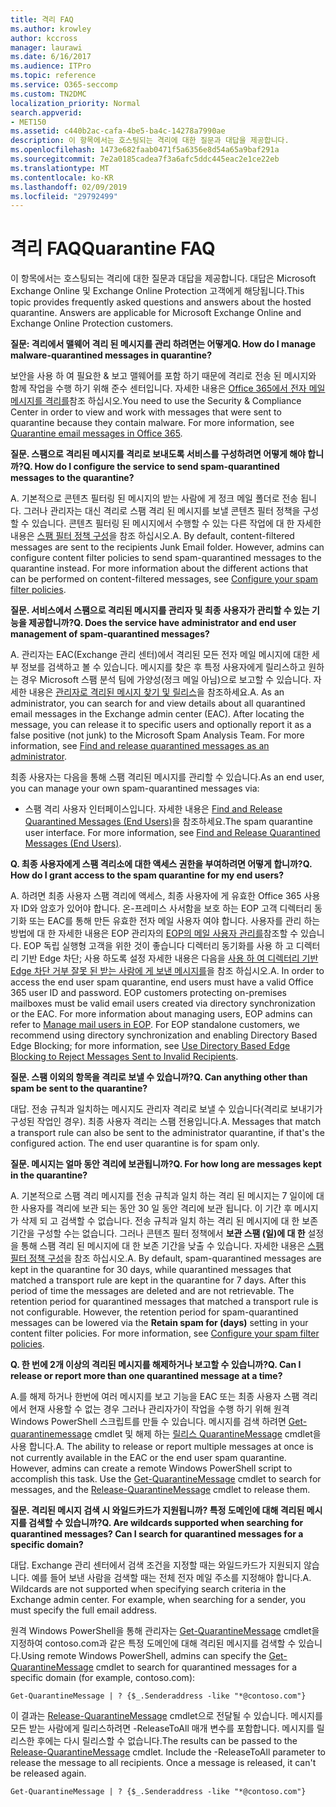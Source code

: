```yaml
---
title: 격리 FAQ
ms.author: krowley
author: kccross
manager: laurawi
ms.date: 6/16/2017
ms.audience: ITPro
ms.topic: reference
ms.service: O365-seccomp
ms.custom: TN2DMC
localization_priority: Normal
search.appverid:
- MET150
ms.assetid: c440b2ac-cafa-4be5-ba4c-14278a7990ae
description: 이 항목에서는 호스팅되는 격리에 대한 질문과 대답을 제공합니다.
ms.openlocfilehash: 1473e682faab0471f5a6356e8d54a65a9baf291a
ms.sourcegitcommit: 7e2a0185cadea7f3a6afc5ddc445eac2e1ce22eb
ms.translationtype: MT
ms.contentlocale: ko-KR
ms.lasthandoff: 02/09/2019
ms.locfileid: "29792499"
---
```

# <a name="quarantine-faq"></a><span data-ttu-id="ca9b7-103">격리 FAQ</span><span class="sxs-lookup"><span data-stu-id="ca9b7-103">Quarantine FAQ</span></span>

<span data-ttu-id="ca9b7-p101">이 항목에서는 호스팅되는 격리에 대한 질문과 대답을 제공합니다. 대답은 Microsoft Exchange Online 및 Exchange Online Protection 고객에게 해당됩니다.</span><span class="sxs-lookup"><span data-stu-id="ca9b7-p101">This topic provides frequently asked questions and answers about the hosted quarantine. Answers are applicable for Microsoft Exchange Online and Exchange Online Protection customers.</span></span>
  
 <span data-ttu-id="ca9b7-106">**질문: 격리에서 맬웨어 격리 된 메시지를 관리 하려면는 어떻게**</span><span class="sxs-lookup"><span data-stu-id="ca9b7-106">**Q. How do I manage malware-quarantined messages in quarantine?**</span></span>
  
<span data-ttu-id="ca9b7-p102">보안을 사용 하 여 필요한 &amp; 보고 맬웨어를 포함 하기 때문에 격리로 전송 된 메시지와 함께 작업을 수행 하기 위해 준수 센터입니다. 자세한 내용은 [Office 365에서 전자 메일 메시지를 격리를](https://support.office.com/article/Quarantine-email-messages-in-Office-365-4c234874-015e-4768-8495-98fcccfc639b)참조 하십시오.</span><span class="sxs-lookup"><span data-stu-id="ca9b7-p102">You need to use the Security &amp; Compliance Center in order to view and work with messages that were sent to quarantine because they contain malware. For more information, see [Quarantine email messages in Office 365](https://support.office.com/article/Quarantine-email-messages-in-Office-365-4c234874-015e-4768-8495-98fcccfc639b).</span></span>
  
 <span data-ttu-id="ca9b7-109">**질문. 스팸으로 격리된 메시지를 격리로 보내도록 서비스를 구성하려면 어떻게 해야 합니까?**</span><span class="sxs-lookup"><span data-stu-id="ca9b7-109">**Q. How do I configure the service to send spam-quarantined messages to the quarantine?**</span></span>
  
<span data-ttu-id="ca9b7-p103">A. 기본적으로 콘텐츠 필터링 된 메시지의 받는 사람에 게 정크 메일 폴더로 전송 됩니다. 그러나 관리자는 대신 격리로 스팸 격리 된 메시지를 보낼 콘텐츠 필터 정책을 구성할 수 있습니다. 콘텐츠 필터링 된 메시지에서 수행할 수 있는 다른 작업에 대 한 자세한 내용은 [스팸 필터 정책 구성](configure-your-spam-filter-policies.md)을 참조 하십시오.</span><span class="sxs-lookup"><span data-stu-id="ca9b7-p103">A. By default, content-filtered messages are sent to the recipients Junk Email folder. However, admins can configure content filter policies to send spam-quarantined messages to the quarantine instead. For more information about the different actions that can be performed on content-filtered messages, see [Configure your spam filter policies](configure-your-spam-filter-policies.md).</span></span>
  
 <span data-ttu-id="ca9b7-114">**질문. 서비스에서 스팸으로 격리된 메시지를 관리자 및 최종 사용자가 관리할 수 있는 기능을 제공합니까?**</span><span class="sxs-lookup"><span data-stu-id="ca9b7-114">**Q. Does the service have administrator and end user management of spam-quarantined messages?**</span></span>
  
<span data-ttu-id="ca9b7-p104">A. 관리자는 EAC(Exchange 관리 센터)에서 격리된 모든 전자 메일 메시지에 대한 세부 정보를 검색하고 볼 수 있습니다. 메시지를 찾은 후 특정 사용자에게 릴리스하고 원하는 경우 Microsoft 스팸 분석 팀에 가양성(정크 메일 아님)으로 보고할 수 있습니다. 자세한 내용은 [관리자로 격리된 메시지 찾기 및 릴리스](find-and-release-quarantined-messages-as-an-administrator.md)을 참조하세요.</span><span class="sxs-lookup"><span data-stu-id="ca9b7-p104">A. As an administrator, you can search for and view details about all quarantined email messages in the Exchange admin center (EAC). After locating the message, you can release it to specific users and optionally report it as a false positive (not junk) to the Microsoft Spam Analysis Team. For more information, see [Find and release quarantined messages as an administrator](find-and-release-quarantined-messages-as-an-administrator.md).</span></span>
  
<span data-ttu-id="ca9b7-119">최종 사용자는 다음을 통해 스팸 격리된 메시지를 관리할 수 있습니다.</span><span class="sxs-lookup"><span data-stu-id="ca9b7-119">As an end user, you can manage your own spam-quarantined messages via:</span></span> 
  
- <span data-ttu-id="ca9b7-p105">스팸 격리 사용자 인터페이스입니다. 자세한 내용은 [Find and Release Quarantined Messages (End Users)](http://technet.microsoft.com/library/e439b560-827a-4807-abd3-6b861c1ff786.aspx)을 참조하세요.</span><span class="sxs-lookup"><span data-stu-id="ca9b7-p105">The spam quarantine user interface. For more information, see [Find and Release Quarantined Messages (End Users)](http://technet.microsoft.com/library/e439b560-827a-4807-abd3-6b861c1ff786.aspx).</span></span>
        
 <span data-ttu-id="ca9b7-122">**Q. 최종 사용자에게 스팸 격리소에 대한 액세스 권한을 부여하려면 어떻게 합니까?**</span><span class="sxs-lookup"><span data-stu-id="ca9b7-122">**Q. How do I grant access to the spam quarantine for my end users?**</span></span>
  
<span data-ttu-id="ca9b7-p106">A. 하려면 최종 사용자 스팸 격리에 액세스, 최종 사용자에 게 유효한 Office 365 사용자 ID와 암호가 있어야 합니다. 온-프레미스 사서함을 보호 하는 EOP 고객 디렉터리 동기화 또는 EAC를 통해 만든 유효한 전자 메일 사용자 여야 합니다. 사용자를 관리 하는 방법에 대 한 자세한 내용은 EOP 관리자의 [EOP의 메일 사용자 관리를](eop/manage-mail-users-in-eop.md)참조할 수 있습니다. EOP 독립 실행형 고객을 위한 것이 좋습니다 디렉터리 동기화를 사용 하 고 디렉터리 기반 Edge 차단; 사용 하도록 설정 자세한 내용은 다음을 [사용 하 여 디렉터리 기반 Edge 차단 거부 잘못 된 받는 사람에 게 보낸 메시지를](http://technet.microsoft.com/library/ca7b7416-92ed-40ad-abdb-695be46ea2e4.aspx)을 참조 하십시오.</span><span class="sxs-lookup"><span data-stu-id="ca9b7-p106">A. In order to access the end user spam quarantine, end users must have a valid Office 365 user ID and password. EOP customers protecting on-premises mailboxes must be valid email users created via directory synchronization or the EAC. For more information about managing users, EOP admins can refer to [Manage mail users in EOP](eop/manage-mail-users-in-eop.md). For EOP standalone customers, we recommend using directory synchronization and enabling Directory Based Edge Blocking; for more information, see [Use Directory Based Edge Blocking to Reject Messages Sent to Invalid Recipients](http://technet.microsoft.com/library/ca7b7416-92ed-40ad-abdb-695be46ea2e4.aspx).</span></span>
  
 <span data-ttu-id="ca9b7-128">**질문. 스팸 이외의 항목을 격리로 보낼 수 있습니까?**</span><span class="sxs-lookup"><span data-stu-id="ca9b7-128">**Q. Can anything other than spam be sent to the quarantine?**</span></span>
  
<span data-ttu-id="ca9b7-p107">대답. 전송 규칙과 일치하는 메시지도 관리자 격리로 보낼 수 있습니다(격리로 보내기가 구성된 작업인 경우). 최종 사용자 격리는 스팸 전용입니다.</span><span class="sxs-lookup"><span data-stu-id="ca9b7-p107">A. Messages that match a transport rule can also be sent to the administrator quarantine, if that's the configured action. The end user quarantine is for spam only.</span></span>
  
 <span data-ttu-id="ca9b7-132">**질문. 메시지는 얼마 동안 격리에 보관됩니까?**</span><span class="sxs-lookup"><span data-stu-id="ca9b7-132">**Q. For how long are messages kept in the quarantine?**</span></span>
  
<span data-ttu-id="ca9b7-p108">A. 기본적으로 스팸 격리 메시지를 전송 규칙과 일치 하는 격리 된 메시지는 7 일이에 대 한 사용자를 격리에 보관 되는 동안 30 일 동안 격리에 보관 됩니다. 이 기간 후 메시지가 삭제 되 고 검색할 수 없습니다. 전송 규칙과 일치 하는 격리 된 메시지에 대 한 보존 기간을 구성할 수는 없습니다. 그러나 콘텐츠 필터 정책에서 **보관 스팸 (일)에 대 한** 설정을 통해 스팸 격리 된 메시지에 대 한 보존 기간을 낮출 수 있습니다. 자세한 내용은 [스팸 필터 정책 구성](configure-your-spam-filter-policies.md)을 참조 하십시오.</span><span class="sxs-lookup"><span data-stu-id="ca9b7-p108">A. By default, spam-quarantined messages are kept in the quarantine for 30 days, while quarantined messages that matched a transport rule are kept in the quarantine for 7 days. After this period of time the messages are deleted and are not retrievable. The retention period for quarantined messages that matched a transport rule is not configurable. However, the retention period for spam-quarantined messages can be lowered via the **Retain spam for (days)** setting in your content filter policies. For more information, see [Configure your spam filter policies](configure-your-spam-filter-policies.md).</span></span>
  
 <span data-ttu-id="ca9b7-139">**Q. 한 번에 2개 이상의 격리된 메시지를 해제하거나 보고할 수 있습니까?**</span><span class="sxs-lookup"><span data-stu-id="ca9b7-139">**Q. Can I release or report more than one quarantined message at a time?**</span></span>
  
<span data-ttu-id="ca9b7-p109">A.를 해제 하거나 한번에 여러 메시지를 보고 기능을 EAC 또는 최종 사용자 스팸 격리에서 현재 사용할 수 없는 경우 그러나 관리자가이 작업을 수행 하기 위해 원격 Windows PowerShell 스크립트를 만들 수 있습니다. 메시지를 검색 하려면 [Get-quarantinemessage](http://technet.microsoft.com/library/88026da1-8dbc-49e7-80e8-112a32773c34.aspx) cmdlet 및 해제 하는 [릴리스 QuarantineMessage](http://technet.microsoft.com/library/4a3aa05c-238f-46f2-b8dd-b0e3c38eab3e.aspx) cmdlet을 사용 합니다.</span><span class="sxs-lookup"><span data-stu-id="ca9b7-p109">A. The ability to release or report multiple messages at once is not currently available in the EAC or the end user spam quarantine. However, admins can create a remote Windows PowerShell script to accomplish this task. Use the [Get-QuarantineMessage](http://technet.microsoft.com/library/88026da1-8dbc-49e7-80e8-112a32773c34.aspx) cmdlet to search for messages, and the [Release-QuarantineMessage](http://technet.microsoft.com/library/4a3aa05c-238f-46f2-b8dd-b0e3c38eab3e.aspx) cmdlet to release them.</span></span> 
  
 <span data-ttu-id="ca9b7-144">**질문. 격리된 메시지 검색 시 와일드카드가 지원됩니까? 특정 도메인에 대해 격리된 메시지를 검색할 수 있습니까?**</span><span class="sxs-lookup"><span data-stu-id="ca9b7-144">**Q. Are wildcards supported when searching for quarantined messages? Can I search for quarantined messages for a specific domain?**</span></span>
  
<span data-ttu-id="ca9b7-p110">대답. Exchange 관리 센터에서 검색 조건을 지정할 때는 와일드카드가 지원되지 않습니다. 예를 들어 보낸 사람을 검색할 때는 전체 전자 메일 주소를 지정해야 합니다.</span><span class="sxs-lookup"><span data-stu-id="ca9b7-p110">A. Wildcards are not supported when specifying search criteria in the Exchange admin center. For example, when searching for a sender, you must specify the full email address.</span></span>
  
<span data-ttu-id="ca9b7-148">원격 Windows PowerShell을 통해 관리자는 [Get-QuarantineMessage](http://technet.microsoft.com/library/88026da1-8dbc-49e7-80e8-112a32773c34.aspx) cmdlet을 지정하여 contoso.com과 같은 특정 도메인에 대해 격리된 메시지를 검색할 수 있습니다.</span><span class="sxs-lookup"><span data-stu-id="ca9b7-148">Using remote Windows PowerShell, admins can specify the [Get-QuarantineMessage](http://technet.microsoft.com/library/88026da1-8dbc-49e7-80e8-112a32773c34.aspx) cmdlet to search for quarantined messages for a specific domain (for example, contoso.com):</span></span> 
  
```
Get-QuarantineMessage | ? {$_.Senderaddress -like "*@contoso.com"}
```

<span data-ttu-id="ca9b7-p111">이 결과는 [Release-QuarantineMessage](http://technet.microsoft.com/library/4a3aa05c-238f-46f2-b8dd-b0e3c38eab3e.aspx) cmdlet으로 전달될 수 있습니다. 메시지를 모든 받는 사람에게 릴리스하려면 -ReleaseToAll 매개 변수를 포함합니다. 메시지를 릴리스한 후에는 다시 릴리스할 수 없습니다.</span><span class="sxs-lookup"><span data-stu-id="ca9b7-p111">The results can be passed to the [Release-QuarantineMessage](http://technet.microsoft.com/library/4a3aa05c-238f-46f2-b8dd-b0e3c38eab3e.aspx) cmdlet. Include the -ReleaseToAll parameter to release the message to all recipients. Once a message is released, it can't be released again.</span></span> 
  
```
Get-QuarantineMessage | ? {$_.Senderaddress -like "*@contoso.com"}
```


